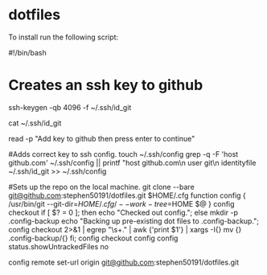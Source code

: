 # dotfiles

To install run the following script:

#!/bin/bash

# Creates an ssh key to github
ssh-keygen -qb 4096 -f ~/.ssh/id_git

cat ~/.ssh/id_git

read -p "Add key to github then press enter to continue"

#Adds correct key to ssh config.
touch ~/.ssh/config
grep -q -F 'host github.com' ~/.ssh/config || printf "host github.com\n  user git\n  identityfile ~/.ssh/id_git >> ~/.ssh/config

#Sets up the repo on the local machine.
git clone --bare git@github.com:stephen50191/dotfiles.git $HOME/.cfg
function config {
   /usr/bin/git --git-dir=$HOME/.cfg/ --work-tree=$HOME $@
}
config checkout
if [ $? = 0 ]; then
  echo "Checked out config.";
else
  mkdir -p .config-backup
  echo "Backing up pre-existing dot files to .config-backup.";
  config checkout 2>&1 | egrep "\s+\." | awk {'print $1'} | xargs -I{} mv {} .config-backup/{}
fi;
config checkout
config config status.showUntrackedFiles no

config remote set-url origin git@github.com:stephen50191/dotfiles.git
